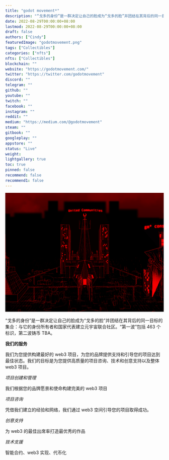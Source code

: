 ```yaml
---
title: "godot movement*"
description: "“戈多的身份”是一群决定让自己的脸成为“戈多的脸”并团结在其背后的同一目标的集合：与它的身份所有者和国家代表建立元宇宙联合社区。“第一波”包括 463 个标识，第二波铸币 TBA。"
date: 2022-08-29T00:00:00+08:00
lastmod: 2022-08-29T00:00:00+08:00
draft: false
authors: ["Cindy"]
featuredImage: "godotmovement.png"
tags: ["Collectibles"]
categories: ["nfts"]
nfts: ["Collectibles"]
blockchain: ""
website: "https://godotmovement.com/"
twitter: "https://twitter.com/godotmovement"
discord: ""
telegram: ""
github: ""
youtube: ""
twitch: ""
facebook: ""
instagram: ""
reddit: ""
medium: "https://medium.com/@godotmovement"
steam: ""
gitbook: ""
googleplay: ""
appstore: ""
status: "Live"
weight: 
lightgallery: true
toc: true
pinned: false
recommend: false
recommend1: false
---
```

![NFT](20220826165621.jpg)

“戈多的身份”是一群决定让自己的脸成为“戈多的脸”并团结在其背后的同一目标的集合：与它的身份所有者和国家代表建立元宇宙联合社区。“第一波”包括 463 个标识，第二波铸币 TBA。

**我们的服务**

我们为您提供构建最好的 web3 项目，为您的品牌提供支持和引导您的项目达到最佳状态。我们的目标是为您提供高质量的项目咨询、技术和创意支持以及整体 web3 项目。

*项目创建和管理*

我们根据您的品牌愿景和使命构建完美的 web3 项目

*项目咨询*

凭借我们建立的经验和网络，我们通过 web3 空间引导您的项目取得成功。

*创意支持*

为 web3 的最佳出席率打造最优秀的作品

*技术支援*

智能合约、web3 实现、代币化